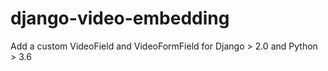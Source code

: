 # django-video-embedding
Add a custom VideoField and VideoFormField for Django > 2.0 and Python > 3.6 
